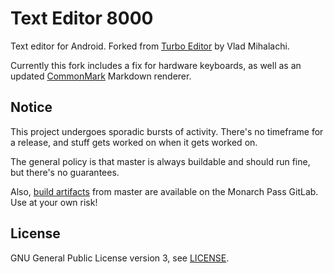 # Text Editor 8000
Text editor for Android. Forked from [Turbo Editor](https://github.com/vmihalachi/turbo-editor) by Vlad Mihalachi.

Currently this fork includes a fix for hardware keyboards, as well as an updated [CommonMark](http://commonmark.org/) Markdown renderer.

## Notice
This project undergoes sporadic bursts of activity. There's no timeframe for a release, and stuff gets worked on when it gets worked on.

The general policy is that master is always buildable and should run fine, but there's no guarantees.

Also, [build artifacts](https://gitlab.monarch-pass.net/malacoda/text-editor-8000/-/jobs/artifacts/master/download?job=build-apk) from master are available on the Monarch Pass GitLab. Use at your own risk!

## License
GNU General Public License version 3, see [LICENSE](./license).
